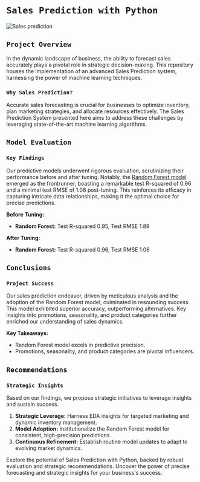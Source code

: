 # `Sales Prediction with Python`

![Sales prediction ](https://images.startups.co.uk/wp-content/uploads/2023/05/sales-forecast.jpg?width=709&height=460&fit=crop)


## `Project Overview`

In the dynamic landscape of business, the ability to forecast sales accurately plays a pivotal role in strategic decision-making. This repository houses the implementation of an advanced Sales Prediction system, harnessing the power of machine learning techniques.

### `Why Sales Prediction?`

Accurate sales forecasting is crucial for businesses to optimize inventory, plan marketing strategies, and allocate resources effectively. The Sales Prediction System presented here aims to address these challenges by leveraging state-of-the-art machine learning algorithms.

## `Model Evaluation`

### `Key Findings`

Our predictive models underwent rigorous evaluation, scrutinizing their performance before and after tuning. Notably, the [Random Forest model](link_to_image) emerged as the frontrunner, boasting a remarkable test R-squared of 0.96 and a minimal test RMSE of 1.06 post-tuning. This reinforces its efficacy in capturing intricate data relationships, making it the optimal choice for precise predictions.

**Before Tuning:**
- **Random Forest:** Test R-squared 0.95, Test RMSE 1.89

**After Tuning:**
- **Random Forest:** Test R-squared 0.96, Test RMSE 1.06

## `Conclusions`

### `Project Success`

Our sales prediction endeavor, driven by meticulous analysis and the adoption of the Random Forest model, culminated in resounding success. This model exhibited superior accuracy, outperforming alternatives. Key insights into promotions, seasonality, and product categories further enriched our understanding of sales dynamics.

**Key Takeaways:**
- Random Forest model excels in predictive precision.
- Promotions, seasonality, and product categories are pivotal influencers.

## `Recommendations`

### `Strategic Insights`

Based on our findings, we propose strategic initiatives to leverage insights and sustain success.

1. **Strategic Leverage:** Harness EDA insights for targeted marketing and dynamic inventory management.
2. **Model Adoption:** Institutionalize the Random Forest model for consistent, high-precision predictions.
3. **Continuous Refinement:** Establish routine model updates to adapt to evolving market dynamics.

Explore the potential of Sales Prediction with Python, backed by robust evaluation and strategic recommendations. Uncover the power of precise forecasting and strategic insights for your business's success.
